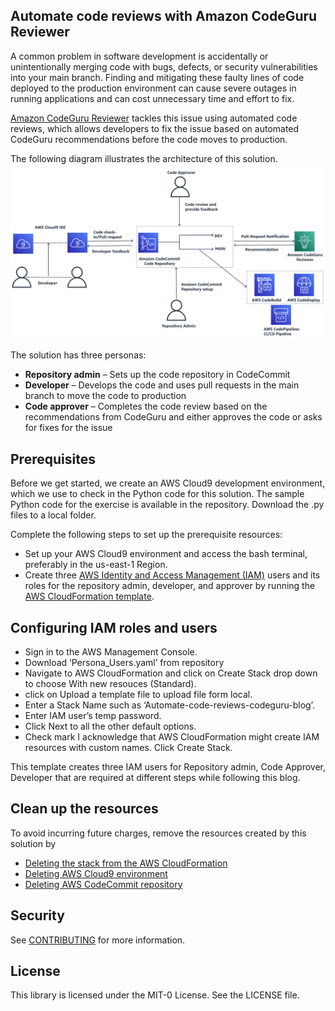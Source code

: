## Automate code reviews with Amazon CodeGuru Reviewer

A common problem in software development is accidentally or unintentionally merging code with bugs, defects, or security vulnerabilities into your main branch. Finding and mitigating these faulty lines of code deployed to the production environment can cause severe outages in running applications and can cost unnecessary time and effort to fix.

[Amazon CodeGuru Reviewer](https://aws.amazon.com/codeguru/) tackles this issue using automated code reviews, which allows developers to fix the issue based on automated CodeGuru recommendations before the code moves to production.

The following diagram illustrates the architecture of this solution.
![Architecture](/image/architecture.png)

The solution has three personas:

 + **Repository admin** – Sets up the code repository in CodeCommit
 + **Developer** – Develops the code and uses pull requests in the main branch to move the code to production
 + **Code approver** – Completes the code review based on the recommendations from CodeGuru and either approves the code or asks for fixes for the issue

## Prerequisites
Before we get started, we create an AWS Cloud9 development environment, which we use to check in the Python code for this solution. The sample Python code for the exercise is available in the repository. Download the .py files to a local folder.

Complete the following steps to set up the prerequisite resources:

 + Set up your AWS Cloud9 environment and access the bash terminal, preferably in the us-east-1 Region.
 + Create three [AWS Identity and Access Management (IAM)](https://aws.amazon.com/iam/) users and its roles for the repository admin, developer, and approver by running the [AWS CloudFormation template](https://aws.amazon.com/cloudformation/).

## Configuring IAM roles and users

 + Sign in to the AWS Management Console.
 + Download ‘Persona_Users.yaml’ from repository
 + Navigate to AWS CloudFormation and click on Create Stack drop down to choose With new resouces (Standard).
 + click on Upload a template file to upload file form local.
 + Enter a Stack Name such as ‘Automate-code-reviews-codeguru-blog’.
 + Enter IAM user’s temp password.
 + Click Next to all the other default options.
 + Check mark I acknowledge that AWS CloudFormation might create IAM resources with custom names. Click Create Stack.

This template creates three IAM users for Repository admin, Code Approver, Developer that are required at different steps while following this blog.


## Clean up the resources

To avoid incurring future charges, remove the resources created by this solution by

 + [Deleting the stack from the AWS CloudFormation](https://docs.aws.amazon.com/AWSCloudFormation/latest/UserGuide/cfn-console-delete-stack.html)
 + [Deleting AWS Cloud9 environment](https://docs.aws.amazon.com/cloud9/latest/user-guide/delete-environment.html)
 + [Deleting AWS CodeCommit repository](https://docs.aws.amazon.com/codecommit/latest/userguide/how-to-delete-repository.html)


## Security

See [CONTRIBUTING](CONTRIBUTING.md#security-issue-notifications) for more information.

## License

This library is licensed under the MIT-0 License. See the LICENSE file.

